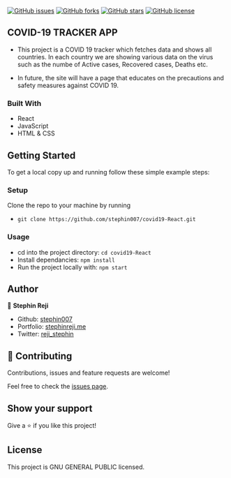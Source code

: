 [![GitHub issues](https://img.shields.io/github/issues/stephin007/covid19-React)](https://github.com/stephin007/covid19-React/issues)
[![GitHub forks](https://img.shields.io/github/forks/stephin007/covid19-React)](https://github.com/stephin007/covid19-React/network)
[![GitHub stars](https://img.shields.io/github/stars/stephin007/covid19-React)](https://github.com/stephin007/covid19-React/stargazers)
[![GitHub license](https://img.shields.io/github/license/stephin007/covid19-React)](https://github.com/stephin007/covid19-React/blob/main/LICENSE)

## COVID-19 TRACKER APP
- This project is a COVID 19 tracker which fetches data and shows all countries. In each country we are showing various data on the virus such as  the numbe of Active cases, Recovered cases, Deaths etc.

- In future, the site will have a page that educates on the precautions and safety measures against COVID 19.

### Built With

- React
- JavaScript
- HTML & CSS

## Getting Started
To get a local copy up and running follow these simple example steps:

### Setup
Clone the repo to your machine by running 
- `git clone https://github.com/stephin007/covid19-React.git`

### Usage
- cd into the project directory: `cd covid19-React`
- Install dependancies: `npm install`
- Run the project locally with: `npm start`

## Author

👤 **Stephin Reji**

- Github: [stephin007](https://github.com/stephin007)
- Portfolio: [stephinreji.me](http://stephinreji.me/)
- Twitter: [reji_stephin](https://twitter.com/reji_stephin)

## 🤝 Contributing

Contributions, issues and feature requests are welcome!

Feel free to check the [issues page](hhttps://github.com/stephin007/covid19-React/issues).

## Show your support

Give a ⭐️ if you like this project!

## License

This project is GNU GENERAL PUBLIC licensed.
